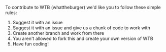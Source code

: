 To contribute to WTB (whattheburger) we'd like you to follow these simple rules:
1. Suggest it with an issue
2. Suggest it with an issue and give us a chunk of code to work with
3. Create another branch and work from there
4. You aren't allowed to fork this and create your own version of WTB
5. Have fun coding!

